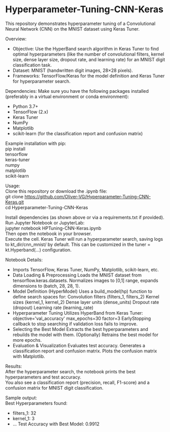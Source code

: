 # Hyperparameter-Tuning-CNN-Keras
This repository demonstrates hyperparameter tuning of a Convolutional Neural Network (CNN) on the MNIST dataset using Keras Tuner.

Overview:
- Objective: Use the HyperBand search algorithm in Keras Tuner to find optimal hyperparameters (like the number of convolutional filters, kernel size, dense layer size, dropout rate, and learning rate) for an MNIST digit classification task.
- Dataset: MNIST (handwritten digit images, 28×28 pixels).
- Frameworks: TensorFlow/Keras for the model definition and Keras Tuner for hyperparameter search.

Dependencies:
Make sure you have the following packages installed (preferably in a virtual environment or conda environment):
- Python 3.7+
- TensorFlow (2.x)
- Keras Tuner
- NumPy
- Matplotlib
- scikit-learn (for the classification report and confusion matrix)

Example installation with pip: \
pip install \
tensorflow \
keras-tuner \
numpy \
matplotlib \
scikit-learn 

Usage: \
Clone this repository or download the .ipynb file: \
git clone https://github.com/Oliver-VG/Hyperparameter-Tuning-CNN-Keras.git \
cd Hyperparameter-Tuning-CNN-Keras

Install dependencies (as shown above or via a requirements.txt if provided).\
Run Jupyter Notebook or JupyterLab:\
jupyter notebook HPTuning-CNN-Keras.ipynb \
Then open the notebook in your browser. \
Execute the cell. Keras Tuner will run a hyperparameter search, saving logs to kt_dir/cnn_mnist/ by default. This can be customized in the tuner = kt.Hyperband(...) configuration. 

Notebook Details:
- Imports
  TensorFlow, Keras Tuner, NumPy, Matplotlib, scikit-learn, etc.
- Data Loading & Preprocessing
  Loads the MNIST dataset from tensorflow.keras.datasets.
  Normalizes images to [0,1] range, expands dimensions to (batch, 28, 28, 1).
- Model Definition (HyperModel)
  Uses a build_model(hp) function to define search spaces for:
  Convolution filters (filters_1, filters_2)
  Kernel sizes (kernel_1, kernel_2)
  Dense layer units (dense_units)
  Dropout rate (dropout)
  Learning rate (learning_rate)
- Hyperparameter Tuning
  Utilizes HyperBand from Keras Tuner:
  objective='val_accuracy'
  max_epochs=30
  factor=3
  EarlyStopping callback to stop searching if validation loss fails to improve.
- Selecting the Best Model
  Extracts the best hyperparameters and rebuilds the model with them.
  (Optionally) Retrains the best model for more epochs.
- Evaluation & Visualization
  Evaluates test accuracy.
  Generates a classification report and confusion matrix.
  Plots the confusion matrix with Matplotlib.

Results: \
After the hyperparameter search, the notebook prints the best hyperparameters and test accuracy. \
You also see a classification report (precision, recall, F1-score) and a confusion matrix for MNIST digit classification. 

Sample output: \
Best Hyperparameters found:
  - filters_1: 32
  - kernel_1: 3
  - ...
Test Accuracy with Best Model: 0.9912
